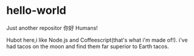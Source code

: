 # hello-world
Just another repositor
你好  Humans!

Hubot here,i like Node.js and Coffeescript(that's what  i'm made of!).
i've had tacos on the moon and find them far superior to Earth tacos.

